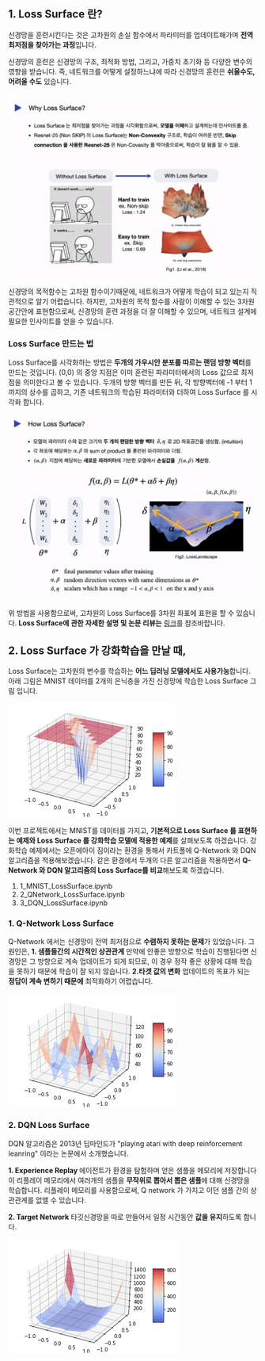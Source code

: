 
## 1. Loss Surface 란?

신경망을 훈련시킨다는 것은 고차원의 손실 함수에서 파라미터를 업데이트해가며 <b>전역 최저점을 찾아가는 과정</b>입니다.

신경망의 훈련은 신경망의 구조, 최적화 방법, 그리고, 가중치 초기화 등 다양한 변수의 영향을 받습니다.
즉, 네트워크를 어떻게 설정하느냐에 따라 신경망의 훈련은 <b>쉬울수도, 어려울 수도</b> 있습니다. 

<img src="./img/intro1.PNG"></img>

신경망의 목적함수는 고차원 함수이기때문에, 네트워크가 어떻게 학습이 되고 있는지 직관적으로 알기 어렵습니다.
하지만, 고차원의 목적 함수를 사람이 이해할 수 있는 3차원 공간안에 표현함으로써, 신경망의 훈련 과정을 더 잘 이해할 수 있으며, 네트워크 설계에 필요한 인사이트를 얻을 수 있습니다.  

### Loss Surface 만드는 법  
Loss Surface를 시각화하는 방법은<b> 두개의 가우시안 분포를 따르는 랜덤 방향 벡터</b>를 만드는 것입니다. (0,0) 의 중앙 지점은 이미 훈련된 파라미터에서의 Loss 값으로 최저점을 의미한다고 볼 수 있습니다. 
두개의 방향 벡터를 만든 뒤, 각 방향벡터에 -1 부터 1까지의 상수를 곱하고, 기존 네트워크의 학습된 파라미터와 더하여 Loss Surface 를 시각화 합니다.  

<img src="./img/intro2.PNG"></img>

위 방법을 사용함으로써, 고차원의 Loss Surface를 3차원 좌표에 표현을 할 수 있습니다. 
<b>Loss Surface에 관한 자세한 설명 및 논문 리뷰는</b> <a target="_blank" href="https://youtu.be/sAslF_B-JBE">링크</a>를 참조바랍니다. 

## 2. Loss Surface 가 강화학습을 만날 때,
Loss Surface는 고차원의 변수를 학습하는 <b>어느 딥러닝 모델에서도 사용가능</b>합니다. 아래 그림은 MNIST 데이터를 2개의 은닉층을 가진 신경망에 학습한 Loss Surface 그림 입니다.

<img src="./img/mnist_loss_surface.png"></img>


이번 프로젝트에서는 MNIST를 데이터를 가지고, <b>기본적으로 Loss Surface 를 표현하는 예제와 Loss Surface 를 강화학습 모델에 적용한 예제</b>를 살펴보도록 하겠습니다. 강화학습 예제에서는 오픈에아이 짐이라는 환경을 통해서 카트폴에 Q-Network 와 DQN 알고리즘을 적용해보겠습니다. 같은 환경에서 두개의 다른 알고리즘을 적용하면서 <b>Q-Network 와 DQN 알고리즘의 Loss Surface를 비교</b>해보도록 하겠습니다.
<ol>
  <li>1_MNIST_LossSurface.ipynb </li> 
  <li>2_QNetwork_LossSurface.ipynb </li> 
  <li>3_DQN_LossSurface.ipynb</li> 
</ol>


### 1. Q-Network Loss Surface 

Q-Network 에서는 신경망이 전역 최저점으로 <b>수렴하지 못하는 문제</b>가 있었습니다. 그 원인은, 
<b>1. 샘플들간의 시간적인 상관관계</b> 
만약에 안좋은 방향으로 학습이 진행된다면 신경망은 그 방향으로 계속 업데이트가 되게 되므로, 이 경우 정작 좋은 상황에 대해 학습을 못하기 때문에 학습이 잘 되지 않습니다. 
<b>2.타겟 값의 변화</b> 
업데이트의 목표가 되는 <b>정답이 계속 변하기 때문에</b> 최적화하기 어렵습니다.



<img src="./img/q_learning_loss_surface.png"></img>

### 2. DQN Loss Surface 
DQN 알고리즘은 2013년 딥마인드가 "playing atari with deep reinforcement leanring" 이라는 논문에서 소개했습니다.

<b>1. Experience Replay </b>
에이전트가 환경을 탐험하며 얻은 샘플을 메모리에 저장합니다 이 리플레이 메모리에서 여러개의 샘플을 <b>무작위로 뽑아서 뽑은 샘플</b>에 대해 신경망을 학습합니다. 리플레이 메모리를 사용함으로써, Q network 가 가지고 이던 샘플 간의 상관관계를 없앨 수 있습니다. 

<b>2. Target Network</b>
타깃신경망을 따로 만들어서 일정 시간동안 <b>값을 유지</b>하도록 합니다.


<img src="./img/dqn_loss_surface.png"></img>


